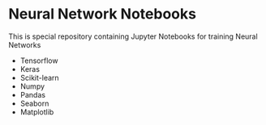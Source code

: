 # Neural Network Notebooks
This is special repository containing Jupyter Notebooks for training Neural Networks 

<ul>
  <li>Tensorflow</li>
  <li>Keras</li>
  <li> Scikit-learn </li>
  <li> Numpy </li>
  <li> Pandas </li>
  <li> Seaborn </li>
  <li> Matplotlib </li>
 </ul>
